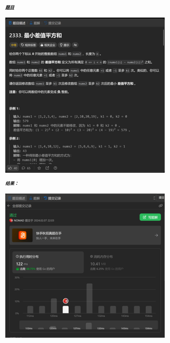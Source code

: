 ##### [题目](https://leetcode.cn/problems/minimum-sum-of-squared-difference/description/)
![pic](img.png)
##### 结果：
![pic](result.png)